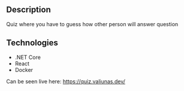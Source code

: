 ## Description

Quiz where you have to guess how other person will answer question

## Technologies

 - .NET Core
 - React
 - Docker

Can be seen live here: https://quiz.valiunas.dev/
